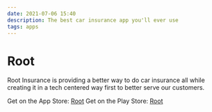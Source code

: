 ```yaml
---
date: 2021-07-06 15:40
description: The best car insurance app you'll ever use
tags: apps
---
```

# Root

Root Insurance is providing a better way to do car insurance all while creating it in a tech centered way first to better serve our customers.

Get on the App Store: [Root](https://apps.apple.com/us/app/root-affordable-car-insurance/id1021256908)
Get on the Play Store: [Root](https://play.google.com/store/apps/details?id=com.joinroot.root&hl=en_US&gl=US)
